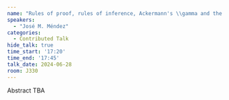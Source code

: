 ```yaml
---
name: "Rules of proof, rules of inference, Ackermann's \\gamma and the logic B"
speakers:
  - "José M. Méndez"
categories:
  - Contributed Talk
hide_talk: true
time_start: '17:20'
time_end: '17:45'
talk_date: 2024-06-28
room: J330
---
```


Abstract TBA
